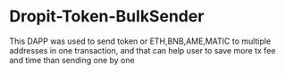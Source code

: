 # Dropit-Token-BulkSender
This DAPP was used to send token or ETH,BNB,AME,MATIC to multiple addresses in one transaction, and that can help user to save more tx fee and time than sending one by one
